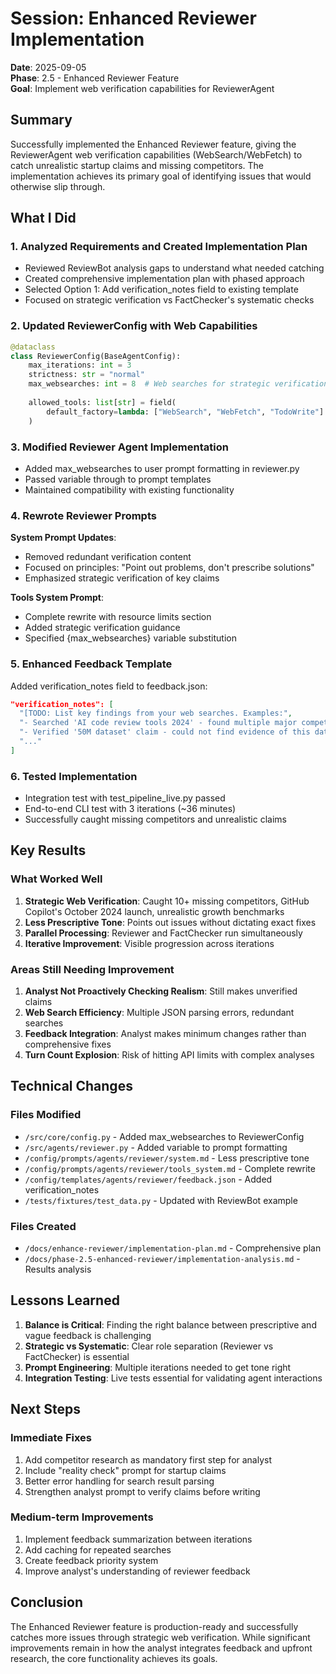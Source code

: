 # Session: Enhanced Reviewer Implementation

**Date**: 2025-09-05  
**Phase**: 2.5 - Enhanced Reviewer Feature  
**Goal**: Implement web verification capabilities for ReviewerAgent

## Summary

Successfully implemented the Enhanced Reviewer feature, giving the ReviewerAgent web verification capabilities (WebSearch/WebFetch) to catch unrealistic startup claims and missing competitors. The implementation achieves its primary goal of identifying issues that would otherwise slip through.

## What I Did

### 1. Analyzed Requirements and Created Implementation Plan

- Reviewed ReviewBot analysis gaps to understand what needed catching
- Created comprehensive implementation plan with phased approach
- Selected Option 1: Add verification_notes field to existing template
- Focused on strategic verification vs FactChecker's systematic checks

### 2. Updated ReviewerConfig with Web Capabilities

```python
@dataclass
class ReviewerConfig(BaseAgentConfig):
    max_iterations: int = 3
    strictness: str = "normal"
    max_websearches: int = 8  # Web searches for strategic verification
    
    allowed_tools: list[str] = field(
        default_factory=lambda: ["WebSearch", "WebFetch", "TodoWrite"]
    )
```

### 3. Modified Reviewer Agent Implementation

- Added max_websearches to user prompt formatting in reviewer.py
- Passed variable through to prompt templates
- Maintained compatibility with existing functionality

### 4. Rewrote Reviewer Prompts

**System Prompt Updates**:

- Removed redundant verification content
- Focused on principles: "Point out problems, don't prescribe solutions"
- Emphasized strategic verification of key claims

**Tools System Prompt**:

- Complete rewrite with resource limits section
- Added strategic verification guidance
- Specified {max_websearches} variable substitution

### 5. Enhanced Feedback Template

Added verification_notes field to feedback.json:

```json
"verification_notes": [
  "[TODO: List key findings from your web searches. Examples:",
  "- Searched 'AI code review tools 2024' - found multiple major competitors not mentioned",
  "- Verified '50M dataset' claim - could not find evidence of this dataset existing",
  "..."
]
```

### 6. Tested Implementation

- Integration test with test_pipeline_live.py passed
- End-to-end CLI test with 3 iterations (~36 minutes)
- Successfully caught missing competitors and unrealistic claims

## Key Results

### What Worked Well

1. **Strategic Web Verification**: Caught 10+ missing competitors, GitHub Copilot's October 2024 launch, unrealistic growth benchmarks
2. **Less Prescriptive Tone**: Points out issues without dictating exact fixes
3. **Parallel Processing**: Reviewer and FactChecker run simultaneously
4. **Iterative Improvement**: Visible progression across iterations

### Areas Still Needing Improvement

1. **Analyst Not Proactively Checking Realism**: Still makes unverified claims
2. **Web Search Efficiency**: Multiple JSON parsing errors, redundant searches
3. **Feedback Integration**: Analyst makes minimum changes rather than comprehensive fixes
4. **Turn Count Explosion**: Risk of hitting API limits with complex analyses

## Technical Changes

### Files Modified

- `/src/core/config.py` - Added max_websearches to ReviewerConfig
- `/src/agents/reviewer.py` - Added variable to prompt formatting
- `/config/prompts/agents/reviewer/system.md` - Less prescriptive tone
- `/config/prompts/agents/reviewer/tools_system.md` - Complete rewrite
- `/config/templates/agents/reviewer/feedback.json` - Added verification_notes
- `/tests/fixtures/test_data.py` - Updated with ReviewBot example

### Files Created

- `/docs/enhance-reviewer/implementation-plan.md` - Comprehensive plan
- `/docs/phase-2.5-enhanced-reviewer/implementation-analysis.md` - Results analysis

## Lessons Learned

1. **Balance is Critical**: Finding the right balance between prescriptive and vague feedback is challenging
2. **Strategic vs Systematic**: Clear role separation (Reviewer vs FactChecker) is essential
3. **Prompt Engineering**: Multiple iterations needed to get tone right
4. **Integration Testing**: Live tests essential for validating agent interactions

## Next Steps

### Immediate Fixes

1. Add competitor research as mandatory first step for analyst
2. Include "reality check" prompt for startup claims
3. Better error handling for search result parsing
4. Strengthen analyst prompt to verify claims before writing

### Medium-term Improvements

1. Implement feedback summarization between iterations
2. Add caching for repeated searches
3. Create feedback priority system
4. Improve analyst's understanding of reviewer feedback

## Conclusion

The Enhanced Reviewer feature is production-ready and successfully catches more issues through strategic web verification. While significant improvements remain in how the analyst integrates feedback and upfront research, the core functionality achieves its goals.
